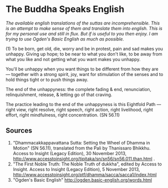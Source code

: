# The Buddha Speaks English
*The available english translations of the suttas are incomprehensible. This is an attempt to make sense of them and translate them into english. This is for my personal use and still in flux. But if is useful to you then enjoy. I am trying to use Ogden's Basic English as much as possible.*

(1) To be born, get old, die, worry and be in protest, pain and sad makes you unhappy.
Giving up hope; to be near to what you don't like, to be away from what you like and not getting what you want makes you unhappy. 

You'll be unhappy when you want things to be different from how they are — together with a strong spirit, joy, want for stimulation of the senses and to hold things tight or to push things away.

The end of the unhappyness: the complete fading & end, renunciation, relinquishment, release, & letting go of that craving.

The practice leading to the end of the unhappyness is this Eightfold Path — right view, right resolve, right speech, right action, right livelihood, right effort, right mindfulness, right concentration.
(SN 56.11)

## Sources
1.  "Dhammacakkappavattana Sutta: Setting the Wheel of Dhamma in Motion" (SN 56.11), translated from the Pali by Thanissaro Bhikkhu. Access to Insight (Legacy Edition), 30 November 2013, http://www.accesstoinsight.org/tipitaka/sn/sn56/sn56.011.than.html .
2. "The First Noble Truth: The Noble Truth of dukkha", edited by Access to Insight. Access to Insight (Legacy Edition), 5 November 2013, http://www.accesstoinsight.org/ptf/dhamma/sacca/sacca1/index.html
3. "Ogden's Basic English" http://ogden.basic-english.org/words.html
